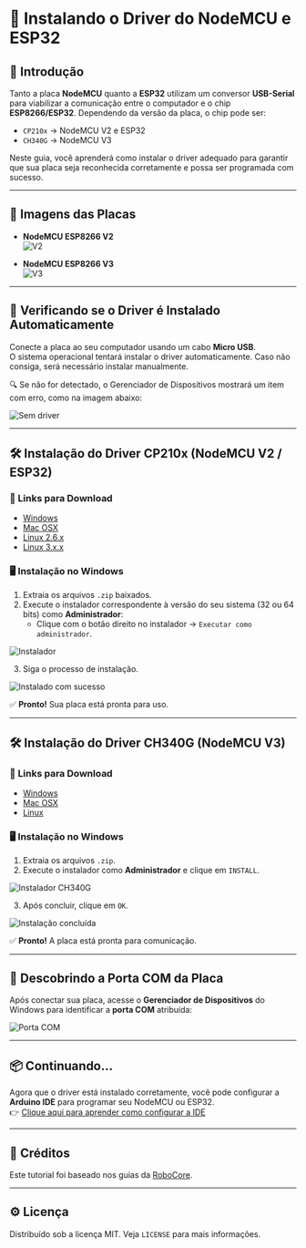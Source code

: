 # 🚀 Instalando o Driver do NodeMCU e ESP32

## 📌 Introdução

Tanto a placa **NodeMCU** quanto a **ESP32** utilizam um conversor **USB-Serial** para viabilizar a comunicação entre o computador e o chip **ESP8266/ESP32**. Dependendo da versão da placa, o chip pode ser:

- `CP210x` → NodeMCU V2 e ESP32  
- `CH340G` → NodeMCU V3  

Neste guia, você aprenderá como instalar o driver adequado para garantir que sua placa seja reconhecida corretamente e possa ser programada com sucesso.

---

## 📸 Imagens das Placas

- **NodeMCU ESP8266 V2**  
  ![V2](https://raw.githubusercontent.com/Pugn0/guia-instalacao-nodeMCU-Driver/refs/heads/main/img/163_img_9_M.png)

- **NodeMCU ESP8266 V3**  
  ![V3](https://raw.githubusercontent.com/Pugn0/guia-instalacao-nodeMCU-Driver/refs/heads/main/img/163_img_10_M.png)

---

## 🧪 Verificando se o Driver é Instalado Automaticamente

Conecte a placa ao seu computador usando um cabo **Micro USB**.  
O sistema operacional tentará instalar o driver automaticamente. Caso não consiga, será necessário instalar manualmente.

🔍 Se não for detectado, o Gerenciador de Dispositivos mostrará um item com erro, como na imagem abaixo:

![Sem driver](https://raw.githubusercontent.com/Pugn0/guia-instalacao-nodeMCU-Driver/refs/heads/main/img/163_img_8_H.png)

---

## 🛠️ Instalação do Driver CP210x (NodeMCU V2 / ESP32)

### 🔗 Links para Download

- [Windows](https://s3-sa-east-1.amazonaws.com/robocore-tutoriais/163/CP210x_Windows_Drivers.zip)  
- [Mac OSX](https://s3-sa-east-1.amazonaws.com/robocore-tutoriais/163/CP210x_Mac_OSX_VCP_Driver.zip)  
- [Linux 2.6.x](https://s3-sa-east-1.amazonaws.com/robocore-tutoriais/163/CP210x_Linux_2.6.x_VCP_Driver_Source.zip)  
- [Linux 3.x.x](https://s3-sa-east-1.amazonaws.com/robocore-tutoriais/163/CP210x_Linux-3-x-x-VCP-Driver-Source.zip)

### 🖥️ Instalação no Windows

1. Extraia os arquivos `.zip` baixados.
2. Execute o instalador correspondente à versão do seu sistema (32 ou 64 bits) como **Administrador**:
   - Clique com o botão direito no instalador → `Executar como administrador`.

![Instalador](https://raw.githubusercontent.com/Pugn0/guia-instalacao-nodeMCU-Driver/refs/heads/main/img/163_img_1_H.png)

3. Siga o processo de instalação.

![Instalado com sucesso](https://raw.githubusercontent.com/Pugn0/guia-instalacao-nodeMCU-Driver/refs/heads/main/img/163_img_3_H.png)

✅ **Pronto!** Sua placa está pronta para uso.

---

## 🛠️ Instalação do Driver CH340G (NodeMCU V3)

### 🔗 Links para Download

- [Windows](https://s3-sa-east-1.amazonaws.com/robocore-tutoriais/163/CH341SER_WINDOWS.zip)  
- [Mac OSX](https://s3-sa-east-1.amazonaws.com/robocore-tutoriais/163/CH341SER_MAC.ZIP)  
- [Linux](https://s3-sa-east-1.amazonaws.com/robocore-tutoriais/163/CH341SER_LINUX.ZIP)

### 🖥️ Instalação no Windows

1. Extraia os arquivos `.zip`.
2. Execute o instalador como **Administrador** e clique em `INSTALL`.

![Instalador CH340G](https://raw.githubusercontent.com/Pugn0/guia-instalacao-nodeMCU-Driver/refs/heads/main/img/163_img_6_H.png)

3. Após concluir, clique em `OK`.

![Instalação concluída](https://raw.githubusercontent.com/Pugn0/guia-instalacao-nodeMCU-Driver/refs/heads/main/img/163_img_7_H.png)

✅ **Pronto!** A placa está pronta para comunicação.

---

## 🔌 Descobrindo a Porta COM da Placa

Após conectar sua placa, acesse o **Gerenciador de Dispositivos** do Windows para identificar a **porta COM** atribuída:

![Porta COM](https://raw.githubusercontent.com/Pugn0/guia-instalacao-nodeMCU-Driver/refs/heads/main/img/163_img_5_H.png)

---

## 📦 Continuando...

Agora que o driver está instalado corretamente, você pode configurar a **Arduino IDE** para programar seu NodeMCU ou ESP32.  
👉 [Clique aqui para aprender como configurar a IDE](#)

---

## 🧠 Créditos

Este tutorial foi baseado nos guias da [RoboCore](https://www.robocore.net/tutoriais/instalando-driver-do-nodemcu).

---

## ⚙️ Licença

Distribuído sob a licença MIT. Veja `LICENSE` para mais informações.

